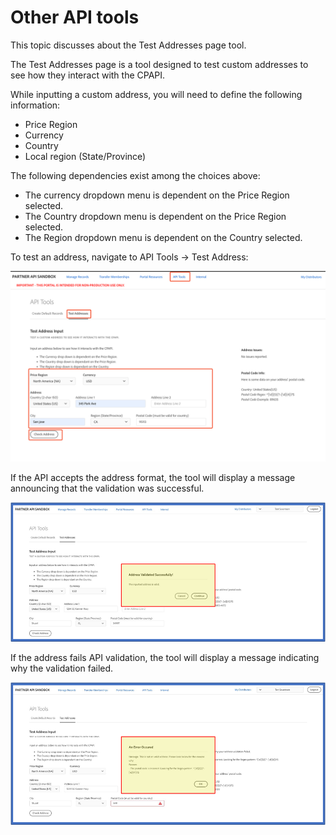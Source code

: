 # Other API tools

This topic discusses about the Test Addresses page tool.

The Test Addresses page is a tool designed to test custom addresses to see how they interact with the CPAPI.

While inputting a custom address, you will need to define the following information:

- Price Region
- Currency
- Country
- Local region (State/Province)

The following dependencies exist among the choices above:

- The currency dropdown menu is dependent on the Price Region selected.
- The Country dropdown menu is dependent on the Price Region selected.
- The Region dropdown menu is dependent on the Country selected.

To test an address, navigate to API Tools -> Test Address:

![Check address validity in the Sandbox Portal](../image/check_address.png)

If the API accepts the address format, the tool will display a message announcing that the validation was successful.

![Address validation in Sandbox Portal – 1](../image/address_validation_1.png)

If the address fails API validation, the tool will display a message indicating why the validation failed.

![Address Validation in Sandbox –2](../image/address_validation_2.png)
